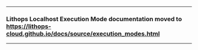 ___
### Lithops Localhost Execution Mode documentation moved to https://lithops-cloud.github.io/docs/source/execution_modes.html
___

